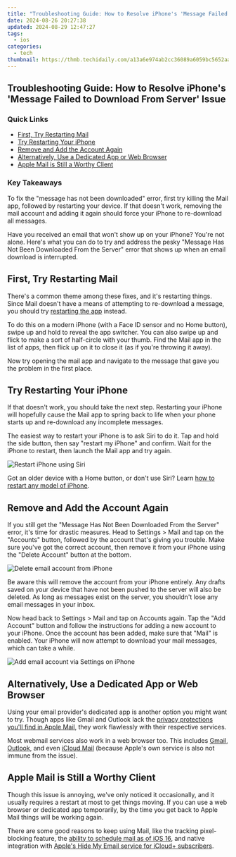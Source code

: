 ```yaml
---
title: "Troubleshooting Guide: How to Resolve iPhone's 'Message Failed to Download From Server' Issue"
date: 2024-08-26 20:27:38
updated: 2024-08-29 12:47:27
tags:
  - ios
categories:
  - tech
thumbnail: https://thmb.techidaily.com/a13a6e974ab2cc36089a6059bc5652aa7fea0848996089325ea48fd7dd51fd22.jpg
---
```


## Troubleshooting Guide: How to Resolve iPhone's 'Message Failed to Download From Server' Issue

### Quick Links

* [First, Try Restarting Mail](https://tiktok-videos.techidaily.com/new-the-definitive-guide-to-acquiring-tiktok-followers-safely-for-2024/)
* [Try Restarting Your iPhone](https://fox-access.techidaily.com/professional-drone-selection-guide-top-5/)
* [Remove and Add the Account Again](https://screen-mirror.techidaily.com/in-2024-recommended-best-applications-for-mirroring-your-itel-p55plus-screen-drfone-by-drfone-android/)
* [Alternatively, Use a Dedicated App or Web Browser](https://screen-recording.techidaily.com/navigating-virtual-board-functions-across-zoom-devices/)
* [Apple Mail is Still a Worthy Client](https://youtube-data.techidaily.com/24-outlining-operational-offshoots/)

### Key Takeaways

 To fix the "message has not been downloaded" error, first try killing the Mail app, followed by restarting your device. If that doesn't work, removing the mail account and adding it again should force your iPhone to re-download all messages.

 Have you received an email that won't show up on your iPhone? You're not alone. Here's what you can do to try and address the pesky "Message Has Not Been Downloaded From the Server" error that shows up when an email download is interrupted.

##  First, Try Restarting Mail

 There's a common theme among these fixes, and it's restarting things. Since Mail doesn't have a means of attempting to re-download a message, you should try [restarting the app](https://tech-haven.techidaily.com/microsoft-bing-vs-google-bard-vs-chatgpt-the-ultimate-battle-for-best-ai-conversational-agent/) instead.

 To do this on a modern iPhone (with a Face ID sensor and no Home button), swipe up and hold to reveal the app switcher. You can also swipe up and flick to make a sort of half-circle with your thumb. Find the Mail app in the list of apps, then flick up on it to close it (as if you're throwing it away).

 Now try opening the mail app and navigate to the message that gave you the problem in the first place.

##  Try Restarting Your iPhone

 If that doesn't work, you should take the next step. Restarting your iPhone will hopefully cause the Mail app to spring back to life when your phone starts up and re-download any incomplete messages.

 The easiest way to restart your iPhone is to ask Siri to do it. Tap and hold the side button, then say "restart my iPhone" and confirm. Wait for the iPhone to restart, then launch the Mail app and try again.

![Restart iPhone using Siri](https://static1.howtogeekimages.com/wordpress/wp-content/uploads/2023/03/restart_iphone_siri.jpg) 

 Got an older device with a Home button, or don't use Siri? Learn [how to restart any model of iPhone](https://extra-resources.techidaily.com/navigating-to-get-windows-movie-maker-6-installed/).

##  Remove and Add the Account Again

 If you still get the "Message Has Not Been Downloaded From the Server" error, it's time for drastic measures. Head to Settings > Mail and tap on the "Accounts" button, followed by the account that's giving you trouble. Make sure you've got the correct account, then remove it from your iPhone using the "Delete Account" button at the bottom.

![Delete email account from iPhone](https://static1.howtogeekimages.com/wordpress/wp-content/uploads/2023/03/delete_account_iphone_mail.jpg) 

 Be aware this will remove the account from your iPhone entirely. Any drafts saved on your device that have not been pushed to the server will also be deleted. As long as messages exist on the server, you shouldn't lose any email messages in your inbox.

 Now head back to Settings > Mail and tap on Accounts again. Tap the "Add Account" button and follow the instructions for adding a new account to your iPhone. Once the account has been added, make sure that "Mail" is enabled. Your iPhone will now attempt to download your mail messages, which can take a while.

![Add email account via Settings on iPhone](https://static1.howtogeekimages.com/wordpress/wp-content/uploads/2023/03/add_account_mail..jpg) 

##  Alternatively, Use a Dedicated App or Web Browser

 Using your email provider's dedicated app is another option you might want to try. Though apps like Gmail and Outlook lack the [privacy protections you'll find in Apple Mail](https://video-screen-grab.techidaily.com/groundbreaking-biodegradable-film-technology-advice-for-2024/), they work flawlessly with their respective services.

 Most webmail services also work in a web browser too. This includes [Gmail](http://www.gmail.com), [Outlook](http://www.outlook.com), and even [iCloud Mail](http://www.icloud.com) (because Apple's own service is also not immune from the issue).

##  Apple Mail is Still a Worthy Client

 Though this issue is annoying, we've only noticed it occasionally, and it usually requires a restart at most to get things moving. If you can use a web browser or dedicated app temporarily, by the time you get back to Apple Mail things will be working again.

 There are some good reasons to keep using Mail, like the tracking pixel-blocking feature, the [ability to schedule mail as of iOS 16](https://android-unlock.techidaily.com/forgotten-the-voicemail-password-of-samsung-galaxy-f14-5g-try-these-fixes-by-drfone-android/), and native integration with [Apple's Hide My Email service for iCloud+ subscribers](https://instagram-video-files.techidaily.com/new-2024-approved-maximizing-your-story-potential-with-instagram-highlights/).

<ins class="adsbygoogle"
     style="display:block"
     data-ad-format="autorelaxed"
     data-ad-client="ca-pub-7571918770474297"
     data-ad-slot="1223367746"></ins>



<ins class="adsbygoogle"
     style="display:block"
     data-ad-client="ca-pub-7571918770474297"
     data-ad-slot="8358498916"
     data-ad-format="auto"
     data-full-width-responsive="true"></ins>
